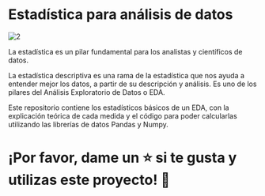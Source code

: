 # Estadística para análisis de datos 


![2](https://user-images.githubusercontent.com/86261762/205933587-ea184bb4-9216-424a-a48e-00951bc6ba7b.png)


La estadística es un pilar fundamental para los analistas y científicos de datos. 

La estadística descriptiva es una rama de la estadística que nos ayuda a entender mejor los datos, a partir de su descripción y análisis.
Es uno de los pilares del Análisis Exploratorio de Datos o EDA. 

Este repositorio contiene los estadísticos básicos de un EDA, con la explicación teórica de cada medida y el código para poder calcularlas
utilizando las librerías de datos Pandas y Numpy. 

# ¡Por favor, dame un ⭐️ si te gusta y utilizas este proyecto! 👏
